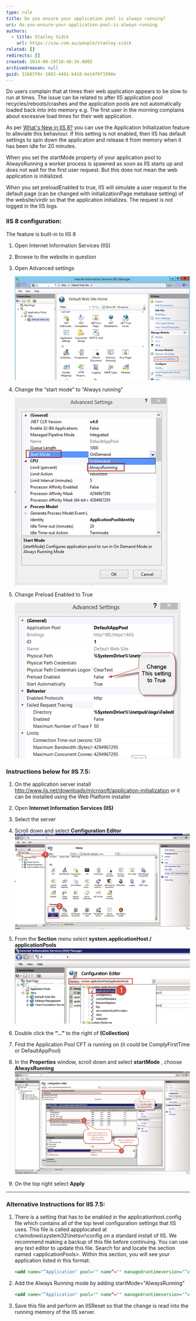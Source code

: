 ```yaml
---
type: rule
title: Do you ensure your application pool is always running?
uri: do-you-ensure-your-application-pool-is-always-running
authors:
  - title: Stanley Sidik
    url: https://ssw.com.au/people/stanley-sidik
related: []
redirects: []
created: 2014-08-29T18:48:34.000Z
archivedreason: null
guid: 31683f0c-1802-4481-b418-be14f9f1998e
---
```


Do users complain that at times their web application appears to be slow to run at times. The issue can be related to after IIS application pool recycles/reboots/crashes and the application pools are not automatically loaded back into into memory e.g. The first user in the morning complains about excessive load times for their web application.

<!--endintro-->

As per [What's New in IIS 8?](https://docs.microsoft.com/en-us/iis/get-started/whats-new-in-iis-8/) you can use the Application Initialization feature to alleviate this behaviour. If this setting is not enabled, then IIS has default settings to spin down the application and release it from memory when it has been idle for 20 minutes.

When you set the startMode property of your application pool to AlwaysRunning a worker process is spawned as soon as IIS starts up and does not wait for the first user request. But this does not mean the web application is initialized.

When you set preloadEnabled to true, IIS will simulate a user request to the default page (can be changed with initializationPage metabase setting) of the website/virdir so that the application initializes. The request is not logged in the IIS logs.

### IIS 8 configuration:

The feature is built-in to IIS 8

1. Open Internet Information Services (IIS)
2. Browse to the website in question
3. Open Advanced settings 
      
    ![Figure: IIS](/rules/do-you-ensure-your-application-pool-is-always-running/iis8-1.jpg)  

4. Change the “start mode” to “Always running” 
      
    ![Figure: Start mode](/rules/do-you-ensure-your-application-pool-is-always-running/iis8-2.jpg)  

5. Change Preload Enabled to True 
      
    ![Figure: Preload setting](/rules/do-you-ensure-your-application-pool-is-always-running/iis8-3.jpg)  


### Instructions below for IIS 7.5:

1. On the application server install http://www.iis.net/downloads/microsoft/application-initialization or it can be installed using the Web Platform installer
2. Open **Internet Information Services (IIS)**
3. Select the server
4. Scroll down and select **Configuration Editor** 
  ![Figure: IIS](/rules/do-you-ensure-your-application-pool-is-always-running/iis7-1.jpg)  

5. From the **Section** menu select **system.applicationHost / applicationPools** 
  ![Figure: Configuration editor](/rules/do-you-ensure-your-application-pool-is-always-running/iis7-2.jpg)  

6. Double click the  **“…”** to the right of **(Collection)**
7. Find the Application Pool CFT is running on (it could be ComplyFirstTime or DefaultAppPool)
8. In the  **Properties** window, scroll down and select **startMode** , choose **AlwaysRunning** 
  ![Figure: Set "start Mode"](/rules/do-you-ensure-your-application-pool-is-always-running/iis7-3.jpg)  

9. On the top right select **Apply**

---

### Alternative Instructions for IIS 7.5:

1. There is a setting that has to be enabled in the applicationhost.config file which contains all of the top level configuration settings that IIS uses. This file is called appplocated at c:\windows\system32\inetsvr\config on a standard install of IIS. We recommend making a backup of this file before continuing. You can use any text editor to update this file. Search for and locate the section named &lt;applicationPools&gt;. Within this section, you will see your application listed in this format:

    ```xml
    <add name="”Application" pool="" name”="" managedruntimeversion="”v4.0″"></add>
    ```
2. Add the Always Running mode by adding startMode="AlwaysRunning"
    ```xml
    <add name="”Application" pool="" name”="" managedruntimeversion="”v4.0″" startmode="AlwaysRunning"></add>
    ```
3. Save this file and perform an IISReset so that the change is read into the running memory of the IIS server.

